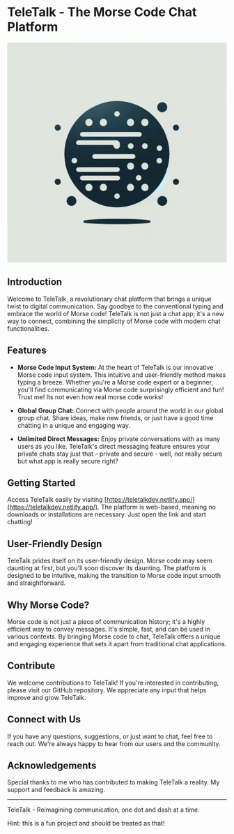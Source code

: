 # TeleTalk - The Morse Code Chat Platform

[![TeleTalk](ghlogo.png)](https://teletalkdev.netlify.app/)


## Introduction

Welcome to TeleTalk, a revolutionary chat platform that brings a unique twist to digital communication. Say goodbye to the conventional typing and embrace the world of Morse code! TeleTalk is not just a chat app; it's a new way to connect, combining the simplicity of Morse code with modern chat functionalities.

## Features

- **Morse Code Input System:** At the heart of TeleTalk is our innovative Morse code input system. This intuitive and user-friendly method makes typing a breeze. Whether you're a Morse code expert or a beginner, you'll find communicating via Morse code surprisingly efficient and fun! Trust me! Its not even how real morse code works!

- **Global Group Chat:** Connect with people around the world in our global group chat. Share ideas, make new friends, or just have a good time chatting in a unique and engaging way.

- **Unlimited Direct Messages:** Enjoy private conversations with as many users as you like. TeleTalk's direct messaging feature ensures your private chats stay just that - private and secure - well, not really secure but what app is really secure right?

## Getting Started

Access TeleTalk easily by visiting [https://teletalkdev.netlify.app/](https://teletalkdev.netlify.app/). The platform is web-based, meaning no downloads or installations are necessary. Just open the link and start chatting!

## User-Friendly Design

TeleTalk prides itself on its user-friendly design. Morse code may seem daunting at first, but you'll soon discover its daunting. The platform is designed to be intuitive, making the transition to Morse code input smooth and straightforward.

## Why Morse Code?

Morse code is not just a piece of communication history; it's a highly efficient way to convey messages. It's simple, fast, and can be used in various contexts. By bringing Morse code to chat, TeleTalk offers a unique and engaging experience that sets it apart from traditional chat applications.

## Contribute

We welcome contributions to TeleTalk! If you're interested in contributing, please visit our GitHub repository. We appreciate any input that helps improve and grow TeleTalk.

## Connect with Us

If you have any questions, suggestions, or just want to chat, feel free to reach out. We're always happy to hear from our users and the community.

## Acknowledgements

Special thanks to me who has contributed to making TeleTalk a reality. My support and feedback is amazing.

---

TeleTalk - Reimagining communication, one dot and dash at a time.

Hint: this is a fun project and should be treated as that!

